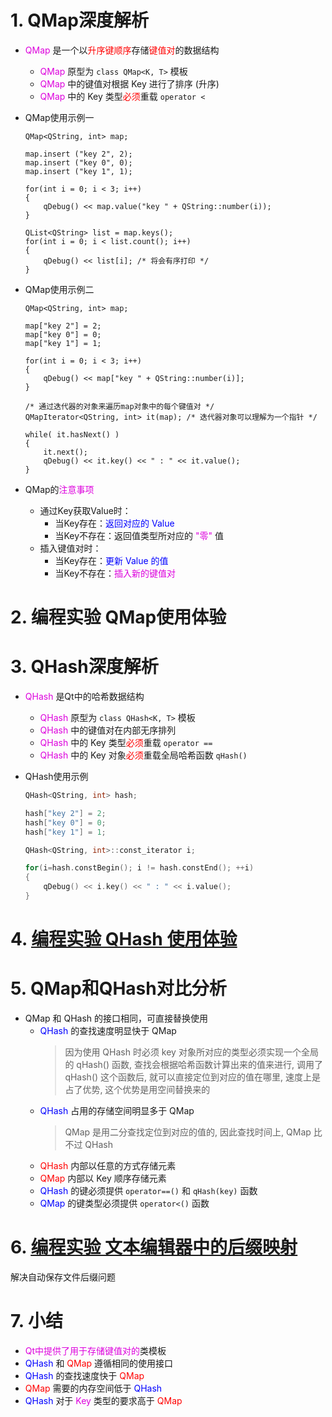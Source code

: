 # 1. QMap深度解析
- <font color=#d0d>QMap</font> 是一个以<font color=red>升序键顺序</font>存储<font color=red>键值对</font>的数据结构
    - <font color=#d0d>QMap</font> 原型为 `class QMap<K, T>` 模板
    - <font color=#d0d>QMap</font> 中的键值对根据 Key 进行了排序 (升序)
    - <font color=#d0d>QMap</font> 中的 Key 类型<font color=red>必须</font>重载 `operator <`

- QMap使用示例一
    ```cp
    QMap<QString, int> map;

    map.insert ("key 2", 2);
    map.insert ("key 0", 0);
    map.insert ("key 1", 1);

    for(int i = 0; i < 3; i++)
    {
        qDebug() << map.value("key " + QString::number(i));
    }

    QList<QString> list = map.keys();
    for(int i = 0; i < list.count(); i++)
    {
        qDebug() << list[i]; /* 将会有序打印 */
    }
    ```

- QMap使用示例二
    ```cp
    QMap<QString, int> map;

    map["key 2"] = 2;
    map["key 0"] = 0;
    map["key 1"] = 1;

    for(int i = 0; i < 3; i++)
    {
        qDebug() << map["key " + QString::number(i)];
    }

    /* 通过迭代器的对象来遍历map对象中的每个键值对 */
    QMapIterator<QString, int> it(map); /* 迭代器对象可以理解为一个指针 */

    while( it.hasNext() )
    {
        it.next();
        qDebug() << it.key() << " : " << it.value();
    }
    ```

- QMap的<font color=#d0d>注意事项</font>
    - 通过Key获取Value时：
        - 当Key存在：<font color=blue>返回对应的 Value</font>
        - 当Key不存在：返回值类型所对应的 <font color=#d0d>"零"</font> 值
    - 插入键值对时：
        - 当Key存在：<font color=blue>更新 Value 的值</font>
        - 当Key不存在：<font color=#d0d>插入新的键值对</font>

# 2. 编程实验 QMap使用体验

# 3. QHash深度解析
- <font color=#d0d>QHash</font> 是Qt中的哈希数据结构
    - <font color=#d0d>QHash</font> 原型为 `class QHash<K, T>` 模板
    - <font color=#d0d>QHash</font> 中的键值对在内部无序排列
    - <font color=#d0d>QHash</font> 中的 Key 类型<font color=red>必须</font>重载 `operator ==`
    - <font color=#d0d>QHash</font> 中的 Key 对象<font color=red>必须</font>重载全局哈希函数 `qHash()`

- QHash使用示例
    ```c
    QHash<QString, int> hash;

    hash["key 2"] = 2;
    hash["key 0"] = 0;
    hash["key 1"] = 1;

    QHash<QString, int>::const_iterator i;

    for(i=hash.constBegin(); i != hash.constEnd(); ++i)
    {
        qDebug() << i.key() << " : " << i.value();
    }
    ```

# 4. [<u>编程实验 QHash 使用体验</u>](code/037_Anatomy_of_QMap_and_QHash)

# 5. QMap和QHash对比分析
- QMap 和 QHash 的接口相同，可直接替换使用
    - <font color=blue>QHash</font> 的查找速度明显快于 QMap
        > 因为使用 QHash 时必须 key 对象所对应的类型必须实现一个全局的 qHash() 函数, 查找会根据哈希函数计算出来的值来进行, 调用了qHash() 这个函数后, 就可以直接定位到对应的值在哪里, 速度上是占了优势, 这个优势是用空间替换来的
    - <font color=blue>QHash</font> 占用的存储空间明显多于 QMap
        > QMap 是用二分查找定位到对应的值的, 因此查找时间上, QMap 比不过 QHash
    - <font color=red>QHash</font> 内部以任意的方式存储元素
    - <font color=red>QMap</font> 内部以 Key 顺序存储元素
    - <font color=blue>QHash</font> 的键必须提供 `operator==()` 和 `qHash(key)` 函数
    - <font color=blue>QMap</font> 的键类型必须提供 `operator<()` 函数

# 6. [<u>编程实验 文本编辑器中的后缀映射</u>](code/037_Anatomy_of_QMap_and_QHash)
解决自动保存文件后缀问题

# 7. 小结<font color=#d0d>
- Qt中提供了用于存储键值对的</font>类模板
- <font color=blue>QHash</font> 和 <font color=red>QMap</font> 遵循相同的使用接口
- <font color=blue>QHash</font> 的查找速度快于 <font color=red>QMap</font>
- <font color=red>QMap</font> 需要的内存空间低于 <font color=blue>QHash</font>
- <font color=blue>QHash</font> 对于 <font color=#d0d>Key</font> 类型的要求高于 <font color=red>QMap</font>
